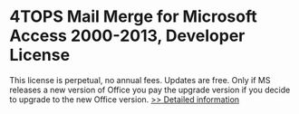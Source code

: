 # 4TOPS Mail Merge for Microsoft Access 2000-2013, Developer License
This license is perpetual, no annual fees. Updates are free. Only if MS releases a new version of Office you pay the upgrade version if you decide to upgrade to the new Office version.
[>> Detailed information](https://secure.shareit.com/shareit/product.html?productid=300193786&affiliateid=200057808)